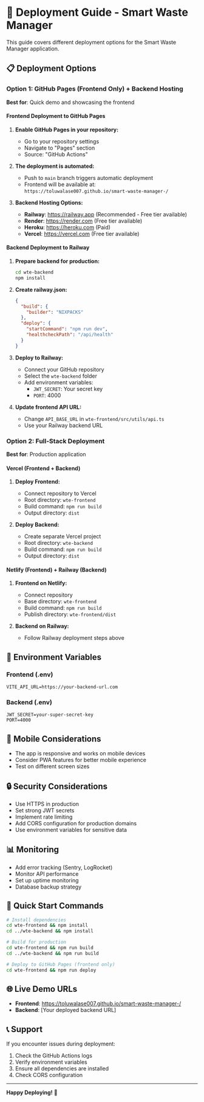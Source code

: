 # 🚀 Deployment Guide - Smart Waste Manager

This guide covers different deployment options for the Smart Waste Manager application.

## 📋 Deployment Options

### Option 1: GitHub Pages (Frontend Only) + Backend Hosting

**Best for**: Quick demo and showcasing the frontend

#### Frontend Deployment to GitHub Pages

1. **Enable GitHub Pages in your repository:**
   - Go to your repository settings
   - Navigate to "Pages" section
   - Source: "GitHub Actions"

2. **The deployment is automated:**
   - Push to `main` branch triggers automatic deployment
   - Frontend will be available at: `https://toluwalase007.github.io/smart-waste-manager-/`

3. **Backend Hosting Options:**
   - **Railway**: https://railway.app (Recommended - Free tier available)
   - **Render**: https://render.com (Free tier available)
   - **Heroku**: https://heroku.com (Paid)
   - **Vercel**: https://vercel.com (Free tier available)

#### Backend Deployment to Railway

1. **Prepare backend for production:**
   ```bash
   cd wte-backend
   npm install
   ```

2. **Create railway.json:**
   ```json
   {
     "build": {
       "builder": "NIXPACKS"
     },
     "deploy": {
       "startCommand": "npm run dev",
       "healthcheckPath": "/api/health"
     }
   }
   ```

3. **Deploy to Railway:**
   - Connect your GitHub repository
   - Select the `wte-backend` folder
   - Add environment variables:
     - `JWT_SECRET`: Your secret key
     - `PORT`: 4000

4. **Update frontend API URL:**
   - Change `API_BASE_URL` in `wte-frontend/src/utils/api.ts`
   - Use your Railway backend URL

### Option 2: Full-Stack Deployment

**Best for**: Production application

#### Vercel (Frontend + Backend)

1. **Deploy Frontend:**
   - Connect repository to Vercel
   - Root directory: `wte-frontend`
   - Build command: `npm run build`
   - Output directory: `dist`

2. **Deploy Backend:**
   - Create separate Vercel project
   - Root directory: `wte-backend`
   - Build command: `npm run build`
   - Output directory: `dist`

#### Netlify (Frontend) + Railway (Backend)

1. **Frontend on Netlify:**
   - Connect repository
   - Base directory: `wte-frontend`
   - Build command: `npm run build`
   - Publish directory: `wte-frontend/dist`

2. **Backend on Railway:**
   - Follow Railway deployment steps above

## 🔧 Environment Variables

### Frontend (.env)
```env
VITE_API_URL=https://your-backend-url.com
```

### Backend (.env)
```env
JWT_SECRET=your-super-secret-key
PORT=4000
```

## 📱 Mobile Considerations

- The app is responsive and works on mobile devices
- Consider PWA features for better mobile experience
- Test on different screen sizes

## 🔒 Security Considerations

- Use HTTPS in production
- Set strong JWT secrets
- Implement rate limiting
- Add CORS configuration for production domains
- Use environment variables for sensitive data

## 📊 Monitoring

- Add error tracking (Sentry, LogRocket)
- Monitor API performance
- Set up uptime monitoring
- Database backup strategy

## 🚀 Quick Start Commands

```bash
# Install dependencies
cd wte-frontend && npm install
cd ../wte-backend && npm install

# Build for production
cd wte-frontend && npm run build
cd ../wte-backend && npm run build

# Deploy to GitHub Pages (frontend only)
cd wte-frontend && npm run deploy
```

## 🌐 Live Demo URLs

- **Frontend**: https://toluwalase007.github.io/smart-waste-manager-/
- **Backend**: [Your deployed backend URL]

## 📞 Support

If you encounter issues during deployment:
1. Check the GitHub Actions logs
2. Verify environment variables
3. Ensure all dependencies are installed
4. Check CORS configuration

---

**Happy Deploying!** 🎉

